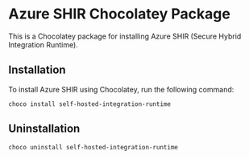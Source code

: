 # Azure SHIR Chocolatey Package

This is a Chocolatey package for installing Azure SHIR (Secure Hybrid Integration Runtime).

## Installation

To install Azure SHIR using Chocolatey, run the following command:

```
choco install self-hosted-integration-runtime
```

## Uninstallation

```
choco uninstall self-hosted-integration-runtime
```